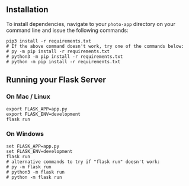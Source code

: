 ## Installation
To install dependencies, navigate to your `photo-app` directory on your command line and issue the following commands:

```shell
pip3 install -r requirements.txt
# If the above command doesn't work, try one of the commands below:
# py -m pip install -r requirements.txt
# python3 -m pip install -r requirements.txt
# python -m pip install -r requirements.txt
```

## Running your Flask Server

### On Mac / Linux
```shell
export FLASK_APP=app.py
export FLASK_ENV=development
flask run
```

### On Windows
```shell
set FLASK_APP=app.py
set FLASK_ENV=development
flask run
# alternative commands to try if "flask run" doesn't work:
# py -m flask run
# python3 -m flask run
# python -m flask run
```